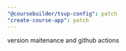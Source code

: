 ```yaml
---
"@coursebuilder/tsup-config": patch
"create-course-app": patch
---
```


version maitenance and github actions
